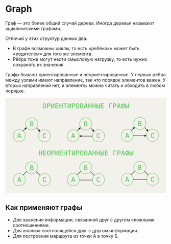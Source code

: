 # Graph

Граф — это более общий случай дерева. Иногда деревья называют ациклическими графами. 

Отличий у этих структур данных два:
- В графе возможны циклы, то есть «ребёнок» может быть «родителем» для того же элемента.
- Рёбра тоже могут нести смысловую нагрузку, то есть нужно сохранять их значения.

Графы бывают ориентированные и неориентированные. У первых рёбра между узлами имеют направление, так что порядок элементов важен. У вторых направлений нет, и элементы можно читать и обходить в любом порядке.

![img.png](img.png)

## Как применяют графы
- Для хранения информации, связанной друг с другом сложными соотношениями.
- Для анализа соотносящейся друг с другом информации.
- Для построения маршрута из точки А в точку Б.


